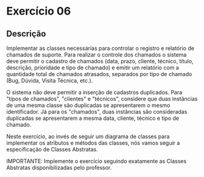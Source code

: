 # Exercício 06

## Descrição

Implementar as classes necessárias para controlar o registro e relatório de chamados de suporte. Para realizar o controle dos chamados o sistema deve permitir o cadastro de chamados (data, prazo, cliente, técnico, título, descrição, prioridade e tipo de chamado) e emitir um relatório com a quantidade total de chamados atrasados, separados por tipo de chamado (Bug, Dúvida, Visita Técnica, etc.).

O sistema não deve permitir a inserção de cadastros duplicados. Para "tipos de chamados", "clientes" e "técnicos", considere que duas instâncias de uma mesma classe são duplicadas se apresentarem o mesmo identificador. Já para os "chamados", duas instâncias são consideradas duplicadas se apresentarem a mesma data, cliente, técnico e tipo de chamado.

Neste exercício, ao invés de seguir um diagrama de classes para implementar os atributos e métodos das classes, nós vamos seguir a especificação de Classes Abstratas.

IMPORTANTE: Implemente o exercício seguindo exatamente as Classes Abstratas disponibilizadas pelo professor.
